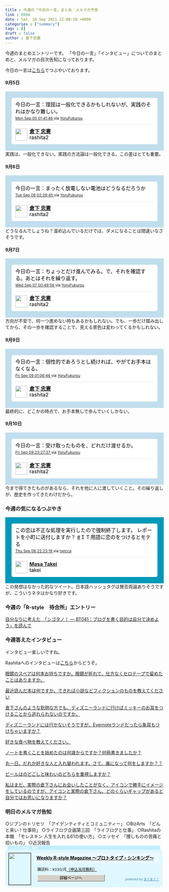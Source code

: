 ```yaml
---
title : 今週の「今日の一言」まとめ：メルマガ予告
link : 6504
date : Sat, 10 Sep 2011 22:00:10 +0000
categories : ["summary"]
tags : []
draft : false
author : 倉下忠憲
---
```


今週のまとめエントリーです。
「今日の一言」「インタビュー」についてのまとめと、メルマガの目次告知になっております。

今日の一言は<a href="http://twitter.com/rashita2 ">こちら</a>でつぶやいております。
 
<h4>9月5日</h4>
<!-- http://twitter.com/rashita2/status/110528012386181120 --> <style type='text/css'>.bbpBox{background:url(http://a0.twimg.com/images/themes/theme1/bg.png) #C0DEED;padding:20px;}</style><div id='tweet_110528012386181120' class='bbpBox' style='background:url(http://a0.twimg.com/images/themes/theme1/bg.png) #C0DEED;padding:20px;'><p class='bbpTweet' style='background:#fff;padding:10px 12px 10px 12px;margin:0;min-height:48px;color:#000;font-size:16px !important;line-height:22px;-moz-border-radius:5px;-webkit-border-radius:5px;'>今日の一言：理屈は一般化できるかもしれないが、実践のそれはかなり難しい。<span class='timestamp' style='font-size:12px;display:block;'><a title='Mon Sep 05 01:41:46 ' href='http://twitter.com/rashita2/status/110528012386181120'>Mon Sep 05 01:41:46 </a> via <a href="http://sites.google.com/site/yorufukurou/" rel="nofollow">YoruFukurou</a></span><span class='metadata' style='display:block;width:100%;clear:both;margin-top:8px;padding-top:12px;height:40px;border-top:1px solid #fff;border-top:1px solid #e6e6e6;'><span class='author' style='line-height:19px;'><a href='http://twitter.com/rashita2'><img src='http://a1.twimg.com/profile_images/1143530935/rashita240_normal.jpg' style='float:left;margin:0 7px 0 0px;width:38px;height:38px;' /></a><strong><a href='http://twitter.com/rashita2'>倉下 忠憲</a></strong><br/>rashita2</span></span></p></div> <!-- end of tweet -->
実践は、一般化できない。実践の方法論は一般化できる。この差はとても重要。
<h4>9月6日</h4>
<!-- http://twitter.com/rashita2/status/110902477829836800 --> <style type='text/css'>.bbpBox{background:url(http://a0.twimg.com/images/themes/theme1/bg.png) #C0DEED;padding:20px;}</style><div id='tweet_110902477829836800' class='bbpBox' style='background:url(http://a0.twimg.com/images/themes/theme1/bg.png) #C0DEED;padding:20px;'><p class='bbpTweet' style='background:#fff;padding:10px 12px 10px 12px;margin:0;min-height:48px;color:#000;font-size:16px !important;line-height:22px;-moz-border-radius:5px;-webkit-border-radius:5px;'>今日の一言：まったく放電しない電池はどうなるだろうか<span class='timestamp' style='font-size:12px;display:block;'><a title='Tue Sep 06 02:29:45 ' href='http://twitter.com/rashita2/status/110902477829836800'>Tue Sep 06 02:29:45 </a> via <a href="http://sites.google.com/site/yorufukurou/" rel="nofollow">YoruFukurou</a></span><span class='metadata' style='display:block;width:100%;clear:both;margin-top:8px;padding-top:12px;height:40px;border-top:1px solid #fff;border-top:1px solid #e6e6e6;'><span class='author' style='line-height:19px;'><a href='http://twitter.com/rashita2'><img src='http://a1.twimg.com/profile_images/1143530935/rashita240_normal.jpg' style='float:left;margin:0 7px 0 0px;width:38px;height:38px;' /></a><strong><a href='http://twitter.com/rashita2'>倉下 忠憲</a></strong><br/>rashita2</span></span></p></div> <!-- end of tweet -->
どうなるんでしょうね？溜め込んでいるだけでは、ダメになることは間違いなさそうです。
<h4>9月7日</h4>
<!-- http://twitter.com/rashita2/status/111239743890665470 --> <style type='text/css'>.bbpBox{background:url(http://a0.twimg.com/images/themes/theme1/bg.png) #C0DEED;padding:20px;}</style><div id='tweet_111239743890665470' class='bbpBox' style='background:url(http://a0.twimg.com/images/themes/theme1/bg.png) #C0DEED;padding:20px;'><p class='bbpTweet' style='background:#fff;padding:10px 12px 10px 12px;margin:0;min-height:48px;color:#000;font-size:16px !important;line-height:22px;-moz-border-radius:5px;-webkit-border-radius:5px;'>今日の一言：ちょっとだけ進んでみる。で、それを確認する。あとはそれを繰り返す。<span class='timestamp' style='font-size:12px;display:block;'><a title='Wed Sep 07 00:49:56 ' href='http://twitter.com/rashita2/status/111239743890665470'>Wed Sep 07 00:49:56 </a> via <a href="http://sites.google.com/site/yorufukurou/" rel="nofollow">YoruFukurou</a></span><span class='metadata' style='display:block;width:100%;clear:both;margin-top:8px;padding-top:12px;height:40px;border-top:1px solid #fff;border-top:1px solid #e6e6e6;'><span class='author' style='line-height:19px;'><a href='http://twitter.com/rashita2'><img src='http://a1.twimg.com/profile_images/1143530935/rashita240_normal.jpg' style='float:left;margin:0 7px 0 0px;width:38px;height:38px;' /></a><strong><a href='http://twitter.com/rashita2'>倉下 忠憲</a></strong><br/>rashita2</span></span></p></div> <!-- end of tweet -->
方向が不安で、何一つ進めない時もあるかもしれない。でも、一歩だけ踏み出してから、その一歩を確認することで、見える景色は変わってくるかもしれない。

<h4>9月9日</h4>
<!-- http://twitter.com/rashita2/status/111968756015693820 --> <style type='text/css'>.bbpBox{background:url(http://a0.twimg.com/images/themes/theme1/bg.png) #C0DEED;padding:20px;}</style><div id='tweet_111968756015693820' class='bbpBox' style='background:url(http://a0.twimg.com/images/themes/theme1/bg.png) #C0DEED;padding:20px;'><p class='bbpTweet' style='background:#fff;padding:10px 12px 10px 12px;margin:0;min-height:48px;color:#000;font-size:16px !important;line-height:22px;-moz-border-radius:5px;-webkit-border-radius:5px;'>今日の一言：個性的であろうとし続ければ、やがてお手本はなくなる。<span class='timestamp' style='font-size:12px;display:block;'><a title='Fri Sep 09 01:06:46 ' href='http://twitter.com/rashita2/status/111968756015693820'>Fri Sep 09 01:06:46 </a> via <a href="http://sites.google.com/site/yorufukurou/" rel="nofollow">YoruFukurou</a></span><span class='metadata' style='display:block;width:100%;clear:both;margin-top:8px;padding-top:12px;height:40px;border-top:1px solid #fff;border-top:1px solid #e6e6e6;'><span class='author' style='line-height:19px;'><a href='http://twitter.com/rashita2'><img src='http://a1.twimg.com/profile_images/1143530935/rashita240_normal.jpg' style='float:left;margin:0 7px 0 0px;width:38px;height:38px;' /></a><strong><a href='http://twitter.com/rashita2'>倉下 忠憲</a></strong><br/>rashita2</span></span></p></div> <!-- end of tweet -->
最終的に、どこかの時点で、お手本無しで歩んでいくしかない。
<h4>9月10日</h4>
<!-- http://twitter.com/rashita2/status/112306191090192380 --> <style type='text/css'>.bbpBox{background:url(http://a0.twimg.com/images/themes/theme1/bg.png) #C0DEED;padding:20px;}</style><div id='tweet_112306191090192380' class='bbpBox' style='background:url(http://a0.twimg.com/images/themes/theme1/bg.png) #C0DEED;padding:20px;'><p class='bbpTweet' style='background:#fff;padding:10px 12px 10px 12px;margin:0;min-height:48px;color:#000;font-size:16px !important;line-height:22px;-moz-border-radius:5px;-webkit-border-radius:5px;'>今日の一言：受け取ったものを、どれだけ渡せるか。<span class='timestamp' style='font-size:12px;display:block;'><a title='Fri Sep 09 23:27:37 ' href='http://twitter.com/rashita2/status/112306191090192380'>Fri Sep 09 23:27:37 </a> via <a href="http://sites.google.com/site/yorufukurou/" rel="nofollow">YoruFukurou</a></span><span class='metadata' style='display:block;width:100%;clear:both;margin-top:8px;padding-top:12px;height:40px;border-top:1px solid #fff;border-top:1px solid #e6e6e6;'><span class='author' style='line-height:19px;'><a href='http://twitter.com/rashita2'><img src='http://a1.twimg.com/profile_images/1143530935/rashita240_normal.jpg' style='float:left;margin:0 7px 0 0px;width:38px;height:38px;' /></a><strong><a href='http://twitter.com/rashita2'>倉下 忠憲</a></strong><br/>rashita2</span></span></p></div> <!-- end of tweet -->
今まで得てきたものがあるなら、それを他に人に渡していくこと。その繰り返しが、歴史を作ってきたわけだから。
<h3>今週の気になるつぶやき</h3>
<!-- http://twitter.com/takei/status/111927623814361090 --> <style type='text/css'>.bbpBox{background:url(http://a1.twimg.com/images/themes/theme4/bg.gif) #0099B9;padding:20px;}</style><div id='tweet_111927623814361090' class='bbpBox' style='background:url(http://a1.twimg.com/images/themes/theme4/bg.gif) #0099B9;padding:20px;'><p class='bbpTweet' style='background:#fff;padding:10px 12px 10px 12px;margin:0;min-height:48px;color:#000;font-size:16px !important;line-height:22px;-moz-border-radius:5px;-webkit-border-radius:5px;'>この恋は不正な処理を実行したので強制終了します。
レポートを小町に送付しますか？ <a href="http://search.twitter.com/search?q=%23" target="_new">#</a>ＩＴ用語に恋のをつけるとモテる<span class='timestamp' style='font-size:12px;display:block;'><a title='Thu Sep 08 22:23:19 ' href='http://twitter.com/takei/status/111927623814361090'>Thu Sep 08 22:23:19 </a> via <a href="http://twicca.r246.jp/" rel="nofollow">twicca</a></span><span class='metadata' style='display:block;width:100%;clear:both;margin-top:8px;padding-top:12px;height:40px;border-top:1px solid #fff;border-top:1px solid #e6e6e6;'><span class='author' style='line-height:19px;'><a href='http://twitter.com/takei'><img src='http://a0.twimg.com/profile_images/639547602/twilogo_normal.png' style='float:left;margin:0 7px 0 0px;width:38px;height:38px;' /></a><strong><a href='http://twitter.com/takei'>Masa Takei</a></strong><br/>takei</span></span></p></div> <!-- end of tweet -->
この発想はなかった的なツイート。日本語ハッシュタグは賛否両論ありそうですが、こういうネタはかなり好きです。
<h3>今週の「R-style　待合所」エントリー</h3>
<a href="http://r-style.posterous.com/bt041">自分なりに考えた　「シゴタノ！ — BT041：ブログを書く目的は自分で決めよう」を読んで</a>
<h3>今週答えたインタビュー</h3>
インタビュー楽しいですね。

Rashitaへのインタビューは<a href="http://theinterviews.jp/rashita">こちら</a>からどうぞ。

<a href="http://theinterviews.jp/rashita/83400">眼鏡のスペアは何本お持ちですか。眼鏡が折れて、仕方なくセロテープで留めたことはありますか。</a>

<a href="http://theinterviews.jp/rashita/98385">最近読んだ本は何ですか。できれば小説などフィクションのものを教えてください</a>

<a href="http://theinterviews.jp/rashita/98922">倉下さんのような聡明な方でも、ディズニーランドに行けばミッキーのお耳をつけることから逃れられないのですか。</a>

<a href="http://theinterviews.jp/rashita/99165">ディズニーランドには行かないそうですが、Evernoteランドだったら象耳もつけちゃいますか？</a>

<a href="http://theinterviews.jp/rashita/123735">好きな食べ物を教えてください。</a>

<a href="http://theinterviews.jp/rashita/125173">ノートを書くことを始めたのは何歳からですか？何冊書きましたか？</a>

<a href="http://theinterviews.jp/rashita/170753">丸一日、だれか好きな人と入れ替われます。さて、誰になって何をしますか？？</a>

<a href="http://theinterviews.jp/rashita/294741">ビールはのどごしと味わいのどちらを重視しますか？</a>

<a href="http://theinterviews.jp/rashita/522391">私はまだ、実際の倉下さんにお会いしたことがなく、アイコンで勝手にイメージをしているのですが、アイコンと実際の倉下さん、どのくらいギャップがあると自分ではお思いになりますか？</a>

<h3>明日のメルマガ告知</h3>
○ジブンのトリセツ　「アイデンティティとコミュニティー」
○BizArts　「どんと来い！仕事術」
○ライフログ企画第三回　「ライフログと仕事」
○Rashitaの本棚　「モレスキン 人生を入れる61の使い方」
○エッセイ　「捜しものの苦痛と拾いもの」
○近況報告

<div style="width:500px;margin-bottom:20px;">
<div style="height:13px;background:url(http://img.mag2.com/mag2/common/publ/pub-form/wide_b_left_top.gif) no-repeat left top;"><div style="height:13px;background:url(http://img.mag2.com/mag2/common/publ/pub-form/wide_b_right_top.gif) no-repeat right top;"><div style="margin:0 7px;padding-left:8px; height:13px; color:#fff; background:#c2efff url(http://img.mag2.com/mag2/common/publ/pub-form/wide_b_tit.gif) no-repeat left top; font-size:10px;">メルマガ登録・解除</div></div></div>
<div style="padding:10px 0;background:#dff7ff url(http://img.mag2.com/mag2/common/publ/pub-form/wide_b_bg.gif) repeat-x;font-size:12px;"><a href="http://www.mag2.com/m/0001185133.html" style="border:none;"><img src="http://www.mag2.com/images/MagazineCover/0001185133c.png" width="70" height="100" style="margin:0 10px; position:absolute; border:#000 1px solid;" /></a>
<div style="margin:0 10px 0 92px; position:relative; height:95px;">
<div style="padding:8px 7px; background-color: #ebfaff; font-weight:bold; font-size:14px; line-height:1.2;"><a href="http://www.mag2.com/m/0001185133.html" style="color:#000;">Weekly R-style Magazine ～プロトタイプ・シンキング～ </a></div>
<div style="padding:10px 0 0 10px;">購読料：&yen;330/月<a href="http://www.mag2.com/read/charge.html" style="color:#000;">（申込当月無料）</a></div><div style="margin:10px 0 0 10px; height:20px;position:relative;"><a href="http://www.mag2.com/m/0001185133.html" style="color:#000;text-decoration:none;"><span style="padding:2px 70px;border:#404040 1px solid;border-top-color:#fff;border-left-color:#fff;background-color:#d4d0c8;text-align:center;">詳細ページへ</span></a><span style="position:absolute; right:0; bottom:0; color:#3f8ba5; font-size:10px;">powered by <a href="http://www.mag2.com/" target="_blank" style="color:#3f8ba5;">まぐまぐ！</a></span></div></div>
</div>
<div style="height:4px;background:url(http://img.mag2.com/mag2/common/publ/pub-form/wide_b_left_bot.gif) no-repeat left top;"><div style="background:url(http://img.mag2.com/mag2/common/publ/pub-form/wide_b_right_bot.gif) no-repeat right top;"><div style="margin:0 7px;padding-left:8px; height:4px; background-color:#dff7ff; font-size:1px;">&nbsp;</div></div></div>
</div>
